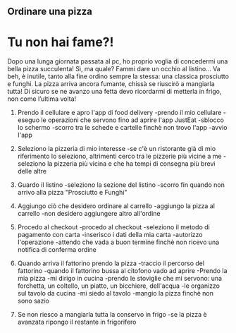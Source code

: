 ## Ordinare una pizza
# Tu non hai fame?!
Dopo una lunga giornata passata al pc, ho proprio voglia di concedermi una bella pizza succulenta! Sì, ma quale? Fammi dare un occhio al listino… Va beh, è inutile, tanto alla fine ordino sempre la stessa: una classica prosciutto e funghi. La pizza arriva ancora fumante, chissà se riuscirò a mangiarla tutta!
Di sicuro se ne avanzo una fetta devo ricordarmi di metterla in frigo, non come l’ultima volta! 

1. Prendo il cellulare e apro l'app di food delivery
    -prendo il mio cellulare
    -eseguo le operazioni che servono fino ad aprire l'app JustEat
        -sblocco lo schermo
        -scorro tra le schede e cartelle finchè non trovo l'app
        -avvio l'app
    
2. Seleziono la pizzeria di mio interesse
    -se c'è un ristorante già di mio riferimento lo seleziono, altrimenti cerco tra le pizzerie più vicine a me
        -seleziono la pizzeria più vicina e che ha tempi di consegna più brevi delle altre 
    
3. Guardo il listino 
    -seleziono la sezione del listino 
    -scorro fin quando non arrivo alla pizza "Prosciutto e Funghi"

4. Aggiungo ciò che desidero ordinare al carrello
    -aggiungo la pizza al carrello 
    -non desidero aggiungere altro all'ordine

5. Procedo al checkout 
    -procedo al checkout 
    -seleziono il metodo di pagamento con carta
    -inserisco i dati della mia carta
    -autorizzo l'operazione
    -attendo che vada a buon termine finchè non ricevo una notifica di conferma ordine

6. Quando arriva il fattorino prendo la pizza
    -traccio il percorso del fattorino 
    -quando il fattorino bussa al citofono vado ad aprire
    -Prendo la mia pizza
    -mi dirigo in cucina
        -prendo le stoviglie che mi servono: una forchetta, un coltello, un piatto, un bicchiere, dell'acqua
        -le organizzo sul tavolo da cucina 
    -mi siedo al tavolo 
    -mangio la pizza finchè non sono sazio

7. Se non riesco a mangiarla tutta la conservo in frigo 
    -se la pizza è avanzata ripongo il restante in frigorifero